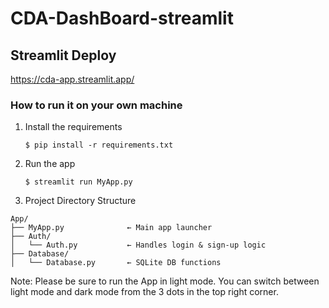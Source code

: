 # CDA-DashBoard-streamlit

## Streamlit Deploy
https://cda-app.streamlit.app/
### How to run it on your own machine

1. Install the requirements

   ```
   $ pip install -r requirements.txt
   ```

2. Run the app

   ```
   $ streamlit run MyApp.py
   ```
3. Project Directory Structure

```
App/
├── MyApp.py              ← Main app launcher
├── Auth/
│   └── Auth.py           ← Handles login & sign-up logic
├── Database/
│   └── Database.py       ← SQLite DB functions
```

Note: Please be sure to run the App in light mode. You can switch between light mode and dark mode from the 3 dots in the top right corner.
